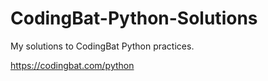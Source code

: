 # CodingBat-Python-Solutions
My solutions to CodingBat Python practices.

https://codingbat.com/python
